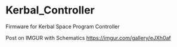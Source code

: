 # Kerbal_Controller
 Firmware for Kerbal Space Program Controller

Post on IMGUR with Schematics
https://imgur.com/gallery/eJXh0af
